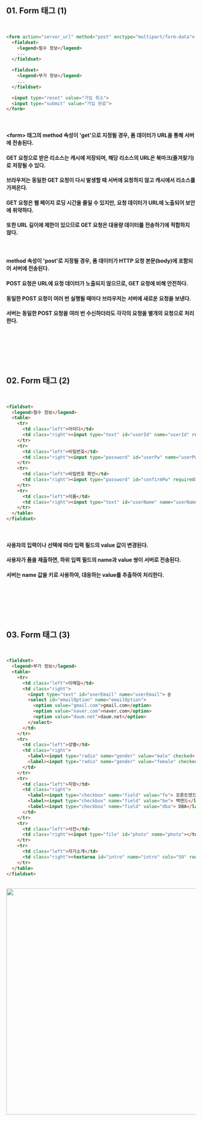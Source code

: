 ## 01. Form 태그 (1)

<br>   

```html
<form action="server_url" method="post" enctype="multipart/form-data">
  <fieldset>
    <legend>필수 정보</legend>
    ...
  </fieldset>

  <fieldset>
    <legend>부가 정보</legend>
    ...
  </fieldset>

  <input type="reset" value="가입 취소">
  <input type="submit" value="가입 완료">
</form>
```

<br>   

#### \<form\> 태그의 method 속성이 'get'으로 지정될 경우, 폼 데이터가 URL을 통해 서버에 전송된다.
#### GET 요청으로 받은 리소스는 캐시에 저장되며, 해당 리소스의 URL은 북마크(즐겨찾기)로 저장될 수 있다.
#### 브라우저는 동일한 GET 요청이 다시 발생할 때 서버에 요청하지 않고 캐시에서 리소스를 가져온다.
#### GET 요청은 웹 페이지 로딩 시간을 줄일 수 있지만, 요청 데이터가 URL에 노출되어 보안에 취약하다. 
#### 또한 URL 길이에 제한이 있으므로 GET 요청은 대용량 데이터를 전송하기에 적합하지 않다.

<br>   

#### method 속성이 'post'로 지정될 경우, 폼 데이터가 HTTP 요청 본문(body)에 포함되어 서버에 전송된다.
#### POST 요청은 URL에 요청 데이터가 노출되지 않으므로, GET 요청에 비해 안전하다.
#### 동일한 POST 요청이 여러 번 실행될 때마다 브라우저는 서버에 새로운 요청을 보낸다.
#### 서버는 동일한 POST 요청을 여러 번 수신하더라도 각각의 요청을 별개의 요청으로 처리한다.

<br>   
<br>   
<br>   
<br>   
<br>   

## 02. Form 태그 (2)

<br>   

```html
<fieldset>
  <legend>필수 정보</legend>
  <table>
    <tr>
      <td class="left">아이디</td>
      <td class="right"><input type="text" id="userId" name="userId" required></td>
    </tr>
    <tr>
      <td class="left">비밀번호</td>
      <td class="right"><input type="password" id="userPw" name="userPw" required></td>
    </tr>
    <tr>
      <td class="left">비밀번호 확인</td>
      <td class="right"><input type="password" id="confirmPw" required></td>
    </tr>
    <tr>
      <td class="left">이름</td>
      <td class="right"><input type="text" id="userName" name="userName" value="홍길동" required></td>
    </tr>
  </table>
</fieldset>
```

<br>   

#### 사용자의 입력이나 선택에 따라 입력 필드의 value 값이 변경된다.
#### 사용자가 폼을 제출하면, 하위 입력 필드의 name과 value 쌍이 서버로 전송된다.
#### 서버는 name 값을 키로 사용하여, 대응하는 value를 추출하여 처리한다.

<br>   
<br>   
<br>   
<br>   
<br>   

## 03. Form 태그 (3)

<br>   

```html
<fieldset>
  <legend>부가 정보</legend>
  <table>
    <tr>
      <td class="left">이메일</td>
      <td class="right">
        <input type="text" id="userEmail" name="userEmail"> @
        <select id="emailOption" name="emailOption">
          <option value="gmail.com">gmail.com</option>
          <option value="naver.com">naver.com</option>
          <option value="daum.net">daum.net</option>
        </select>
      </td>
    </tr>
    <tr>
      <td class="left">성별</td>
      <td class="right">
        <label><input type="radio" name="gender" value="male" checked> 남자</label>
        <label><input type="radio" name="gender" value="female" checked> 여자</label>
      </td>
    </tr>
    <tr>
      <td class="left">지망</td>
      <td class="right">
        <label><input type="checkbox" name="field" value="fe"> 프론트엔드</label>
        <label><input type="checkbox" name="field" value="be"> 백엔드</label>
        <label><input type="checkbox" name="field" value="dba"> DBA</label>
      </td>
    </tr>
    <tr>
      <td class="left">사진</td>
      <td class="right"><input type="file" id="photo" name="photo"></td>
    </tr>
    <tr>
      <td class="left">자기소개</td>
      <td class="right"><textarea id="intro" name="intro" cols="50" rows="5"></textarea></td>
    </tr>
  </table>
</fieldset>
```

<br>   

<img src="https://github.com/last-child/FE/assets/98595054/b8eb732e-f5b4-4d05-8f2c-8e93b310285a" width="600px">
